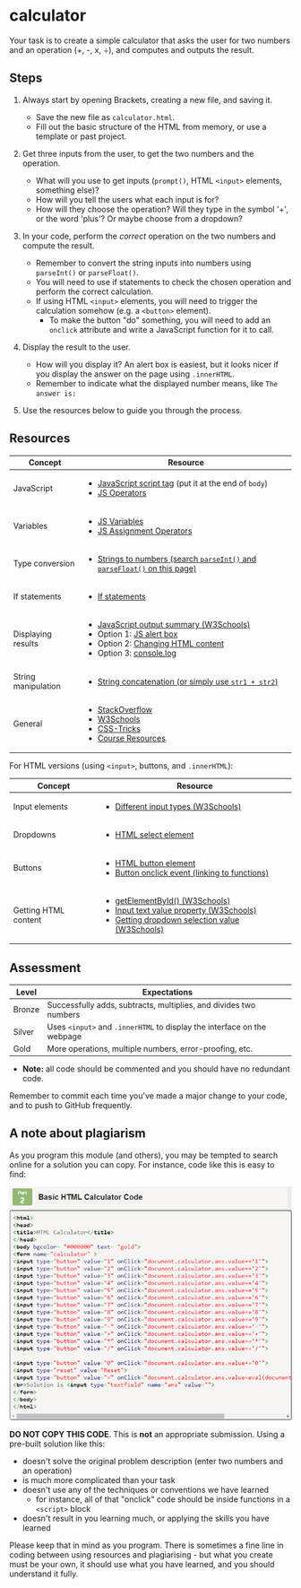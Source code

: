 # calculator

Your task is to create a simple calculator that asks the user for two numbers and an operation (+, -, x, ÷), and computes and outputs the result.

## Steps

1. Always start by opening Brackets, creating a new file, and saving it.

    - Save the new file as `calculator.html`.
    - Fill out the basic structure of the HTML from memory, or use a template or past project.

2. Get three inputs from the user, to get the two numbers and the operation.

    - What will you use to get inputs (`prompt()`, HTML `<input>` elements, something else)?
    - How will you tell the users what each input is for?
    - How will they choose the operation? Will they type in the symbol '+', or the word 'plus'? Or maybe choose from a dropdown?

3. In your code, perform the *correct* operation on the two numbers and compute the result.

    - Remember to convert the string inputs into numbers using `parseInt()` or `parseFloat()`.
    - You will need to use if statements to check the chosen operation and perform the correct calculation.
    - If using HTML `<input>` elements, you will need to trigger the calculation somehow (e.g. a `<button>` element).
        - To make the button "do" something, you will need to add an `onclick` attribute and write a JavaScript function for it to call.

4. Display the result to the user.

    - How will you display it? An alert box is easiest, but it looks nicer if you display the answer on the page using `.innerHTML`.
    - Remember to indicate what the displayed number means, like `The answer is: `

5. Use the resources below to guide you through the process.

## Resources

| Concept              | Resource |
|----------------------|----------|
| JavaScript           | <ul><li>[JavaScript script tag](https://www.w3schools.com/js/js_whereto.asp) (put it at the end of `body`)</li><li>[JS Operators](https://www.w3schools.com/js/js_operators.asp)</li></ul> |
| Variables            | <ul><li>[JS Variables](https://www.w3schools.com/js/js_assignment.asp)</li><li>[JS Assignment Operators](https://www.w3schools.com/js/js_assignment.asp)</li></ul> |
| Type conversion      | <ul><li>[Strings to numbers (search `parseInt()` and `parseFloat()` on this page)](https://www.w3schools.com/js/js_number_methods.asp)</li></ul> |
| If statements        | <ul><li>[If statements](https://www.w3schools.com/js/js_if_else.asp)</li></ul> |
| Displaying results   | <ul><li>[JavaScript output summary (W3Schools)](https://www.w3schools.com/js/js_output.asp)</li><li>Option 1: [JS alert box](https://www.w3schools.com/js/js_popup.asp)</li><li>Option 2: [Changing HTML content](https://www.w3schools.com/js/js_htmldom_html.asp)</li><li>Option 3: [console.log](https://www.w3schools.com/jsref/met_console_log.asp)</li></ul> |
| String manipulation  | <ul><li>[String concatenation (or simply use `str1 + str2`)](https://www.w3schools.com/jsref/jsref_concat_string.asp)</li></ul> |
| General     | <ul><li>[StackOverflow](https://stackoverflow.com/)</li><li>[W3Schools](https://www.w3schools.com/)</li><li>[CSS-Tricks](https://css-tricks.com/)</li><li>[Course Resources](/resources/)</li></ul> |

For HTML versions (using `<input>`, buttons, and `.innerHTML`):

| Concept              | Resource |
|----------------------|----------|
| Input elements | <ul><li>[Different input types (W3Schools)](https://www.w3schools.com/tags/att_input_type.asp)</li></ul> |
| Dropdowns   | <ul><li>[HTML select element](https://www.w3schools.com/tags/tag_select.asp)</li></ul> |
| Buttons     | <ul><li>[HTML button element](https://www.w3schools.com/tags/tag_button.asp)</li><li>[Button onclick event (linking to functions)](https://www.w3schools.com/jsref/event_onclick.asp)</li></ul> |
| Getting HTML content | <ul><li>[getElementById() (W3Schools)](https://www.w3schools.com/jsref/met_document_getelementbyid.asp)</li><li>[Input text value property (W3Schools)](https://www.w3schools.com/jsref/prop_text_value.asp)</li><li>[Getting dropdown selection value (W3Schools)](https://www.w3schools.com/jsref/prop_select_value.asp)</li></ul> |

## Assessment

| Level  | Expectations |
|--------|--------------|
| Bronze | Successfully adds, subtracts, multiplies, and divides two numbers |
| Silver | Uses `<input>` and `.innerHTML` to display the interface on the webpage |
| Gold   | More operations, multiple numbers, error-proofing, etc. |

- **Note:** all code should be commented and you should have no redundant code.

Remember to commit each time you've made a major change to your code, and to push to GitHub frequently.

## A note about plagiarism

As you program this module (and others), you may be tempted to search online for a solution you can copy. For instance, code like this is easy to find:

![Online Code](./online_code.png "Online Calculator Code")

**DO NOT COPY THIS CODE**. This is **not** an appropriate submission. Using a pre-built solution like this:

  - doesn't solve the original problem description (enter two numbers and an operation)
  - is much more complicated than your task
  - doesn't use any of the techniques or conventions we have learned
    - for instance, all of that "onclick" code should be inside functions in a `<script>` block
  - doesn't result in you learning much, or applying the skills you have learned

Please keep that in mind as you program. There is sometimes a fine line in coding between using resources and plagiarising - but what you create must be your own, it should use what you have learned, and you should understand it fully.
